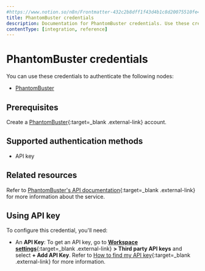 ```yaml
---
#https://www.notion.so/n8n/Frontmatter-432c2b8dff1f43d4b1c8d20075510fe4
title: PhantomBuster credentials
description: Documentation for PhantomBuster credentials. Use these credentials to authenticate PhantomBuster in n8n, a workflow automation platform.
contentType: [integration, reference]
---
```


# PhantomBuster credentials

You can use these credentials to authenticate the following nodes:

- [PhantomBuster](/integrations/builtin/app-nodes/n8n-nodes-base.phantombuster/)

## Prerequisites

Create a [PhantomBuster](https://www.phantombuster.com/){:target=_blank .external-link} account.

## Supported authentication methods

- API key

## Related resources

Refer to [PhantomBuster's API documentation](https://hub.phantombuster.com/reference){:target=_blank .external-link} for more information about the service.

## Using API key

To configure this credential, you'll need:

- An **API Key**: To get an API key, go to [**Workspace settings**](https://phantombuster.com/workspace-settings){:target=_blank .external-link} **> Third party API keys** and select **+ Add API Key**. Refer to [How to find my API key](https://hub.phantombuster.com/docs/api#how-to-find-my-api-key){:target=_blank .external-link} for more information.
